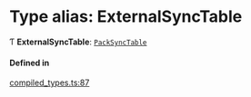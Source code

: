 # Type alias: ExternalSyncTable

Ƭ **ExternalSyncTable**: [`PackSyncTable`](PackSyncTable.md)

#### Defined in

[compiled_types.ts:87](https://github.com/coda/packs-sdk/blob/main/compiled_types.ts#L87)
